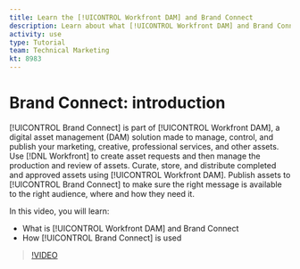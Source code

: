 ```yaml
---
title: Learn the [!UICONTROL Workfront DAM] and Brand Connect
description: Learn about what [!UICONTROL Workfront DAM] and Brand Connect are and how they are used.
activity: use
type: Tutorial
team: Technical Marketing
kt: 8983
---
```

# Brand Connect: introduction

[!UICONTROL Brand Connect] is part of [!UICONTROL Workfront DAM], a digital asset management (DAM) solution made to manage, control, and publish your marketing, creative, professional services, and other assets. Use [!DNL Workfront] to create asset requests and then manage the production and review of assets. Curate, store, and distribute completed and approved assets using [!UICONTROL Workfront DAM]. Publish assets to [!UICONTROL Brand Connect] to make sure the right message is available to the right audience, where and how they need it.

In this video, you will learn:

* What is [!UICONTROL Workfront DAM] and Brand Connect
* How [!UICONTROL Brand Connect] is used

>[!VIDEO](https://video.tv.adobe.com/v/335245/?quality=12)
